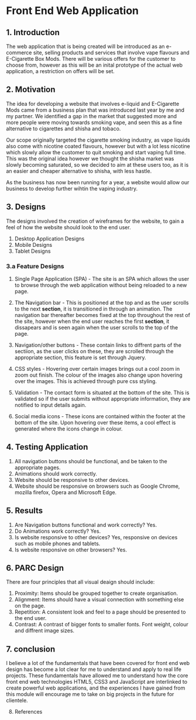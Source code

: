 # Front End Web Application

## 1. Introduction

The web application that is being created will be introduced as an e-commerce site, selling products and services that involve vape flavours and E-Cigarette Box Mods. There will be various offers for the customer to choose from, however as this will be an inital prototype of the actual web application, a restriction on offers will be set.

## 2. Motivation

The idea for developing a website that involves e-liquid and E-Cigarette Mods came from a business plan that was introduced last year by me and my partner. We identified a gap in the market that suggested more and more people were moving towards smoking vape, and seen this as a fine alternative to cigarettes and shisha and tobaco.

Our scope originally targeted the cigarette smoking industry, as vape liquids also come with nicotine coated flavours, however but with a lot less nicotine which slowly allow the customer to quit smoking and start vaping full time. This was the original idea however we thought the shisha market was slowly becoming saturated, so we decided to aim at these users too, as it is an easier and cheaper alternative to shisha, with less hastle. 

As the business has now been running for a year, a website would allow our business to develop further wihtin the vaping industry. 

## 3. Designs

The designs involved the creation of wireframes for the website, to gain a feel of how the website should look to the end user.

1. Desktop Application Designs
2. Mobile Designs
3. Tablet Designs

### 3.a Feature Designs

1. Single Page Application (SPA) - The site is an SPA which allows the user to browse through the web application without being reloaded to a new page.

2. The Navigation bar - This is positioned at the top and as the user scrolls to the next **section**, it is transitioned in through an animation. The navigation bar thereafter becomes fixed at the top throughout the rest of the site, however when the end user reaches the first **section**, it dissapears and is seen again when the user scrolls to the top of the page.

3. Navigation/other buttons - These contain links to diffrent parts of the sectiion, as the user clicks on these, they are scrolled through the appropriate section, this feature is set through Jquery.

4. CSS styles - Hovering over certain images brings out a cool zoom in zoom out finish. The colour of the images also change upon hovering over the images. This is achieved  through pure css styling.

5. Validation - The contact form is situated at the bottom of the site. This is validated so if the user submits without appropriate information, they are notified to input details again.

6. Social media icons - These icons are contained within the footer at the bottom of the site. Upon hovering over these items, a cool effect is generated where the icons change in colour.

## 4. Testing Application


1. All navigation buttons should be functional, and be taken to the appropriate pages.
2. Animations should work correctly.
3. Website should be responsive to other devices.
4. Website should be responsive on browsers such as Google Chrome, mozilla firefox, Opera and Microsoft Edge.

## 5. Results

1. Are Navigation buttons functional and work correctly? Yes.
2. Do Animations work correctly? Yes.
3. Is website responsive to other devices? Yes, responsive on devices such as mobile phones and tablets.
4. Is website responsive on other browsers? Yes.

## 6. PARC Design

There are four principles that all visual deaign should include:

1. Proximity: Items should be grouped together to create organisation.
2. Alignment: Items should have a visual connection with something else on the page.
3. Repetition: A consistent look and feel to a page should be presented to the end user.
4. Contrast: A contrast of bigger fonts to smaller fonts. Font weight, colour and diffrent image sizes.

## 7. conclusion

I believe a lot of the fundamentals that have been covered for front end web design has become a lot clear for me to understand and apply to real life projects. These fundamentals have allowed me to understand how the core front end web technologies HTML5, CSS3 and JavaScript are interlinked to create powerful web applications, and the experiences I have gained from this module will encourage me to take on big projects in the future for clientele.

8. References



